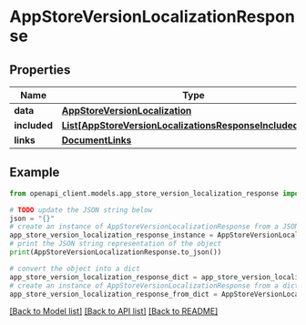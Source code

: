 # AppStoreVersionLocalizationResponse


## Properties

Name | Type | Description | Notes
------------ | ------------- | ------------- | -------------
**data** | [**AppStoreVersionLocalization**](AppStoreVersionLocalization.md) |  | 
**included** | [**List[AppStoreVersionLocalizationsResponseIncludedInner]**](AppStoreVersionLocalizationsResponseIncludedInner.md) |  | [optional] 
**links** | [**DocumentLinks**](DocumentLinks.md) |  | 

## Example

```python
from openapi_client.models.app_store_version_localization_response import AppStoreVersionLocalizationResponse

# TODO update the JSON string below
json = "{}"
# create an instance of AppStoreVersionLocalizationResponse from a JSON string
app_store_version_localization_response_instance = AppStoreVersionLocalizationResponse.from_json(json)
# print the JSON string representation of the object
print(AppStoreVersionLocalizationResponse.to_json())

# convert the object into a dict
app_store_version_localization_response_dict = app_store_version_localization_response_instance.to_dict()
# create an instance of AppStoreVersionLocalizationResponse from a dict
app_store_version_localization_response_from_dict = AppStoreVersionLocalizationResponse.from_dict(app_store_version_localization_response_dict)
```
[[Back to Model list]](../README.md#documentation-for-models) [[Back to API list]](../README.md#documentation-for-api-endpoints) [[Back to README]](../README.md)


